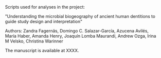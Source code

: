 
Scripts used for analyses in the project:

"Understanding the microbial biogeography of ancient human dentitions to guide study design and interpretation"

Authors: Zandra Fagernäs, Domingo C. Salazar-García, Azucena Avilés, María Haber, Amanda Henry, Joaquín Lomba Maurandi, Andrew Ozga, Irina M Velsko, Christina Warinner

The manuscript is available at XXXX.
